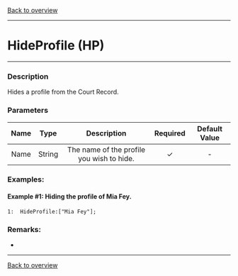 [Back to overview](index.md)

---
# HideProfile (HP)

---

### Description
Hides a profile from the Court Record.

### Parameters

|Name|Type|Description|Required|Default Value|
|:---:|:---:|:---:|:---:|:---:|
|Name|String|The name of the profile you wish to hide.|✓|-|

### Examples:
#### Example #1: Hiding the profile of Mia Fey.
```
1:  HideProfile:["Mia Fey"];
```
### Remarks:
-

---
[Back to overview](index.md)
